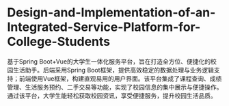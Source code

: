 # Design-and-Implementation-of-an-Integrated-Service-Platform-for-College-Students
基于Spring Boot+Vue的大学生一体化服务平台，旨在打造全方位、便捷化的校园生活助手。后端采用Spring Boot框架，提供高效稳定的数据处理与业务逻辑支持；前端使用Vue框架，构建直观易用的用户界面。该平台集成了课程查询、成绩管理、生活服务预约、二手交易等功能，实现了校园信息的集中展示与便捷操作。通过该平台，大学生能轻松获取校园资讯，享受便捷服务，提升校园生活品质。
